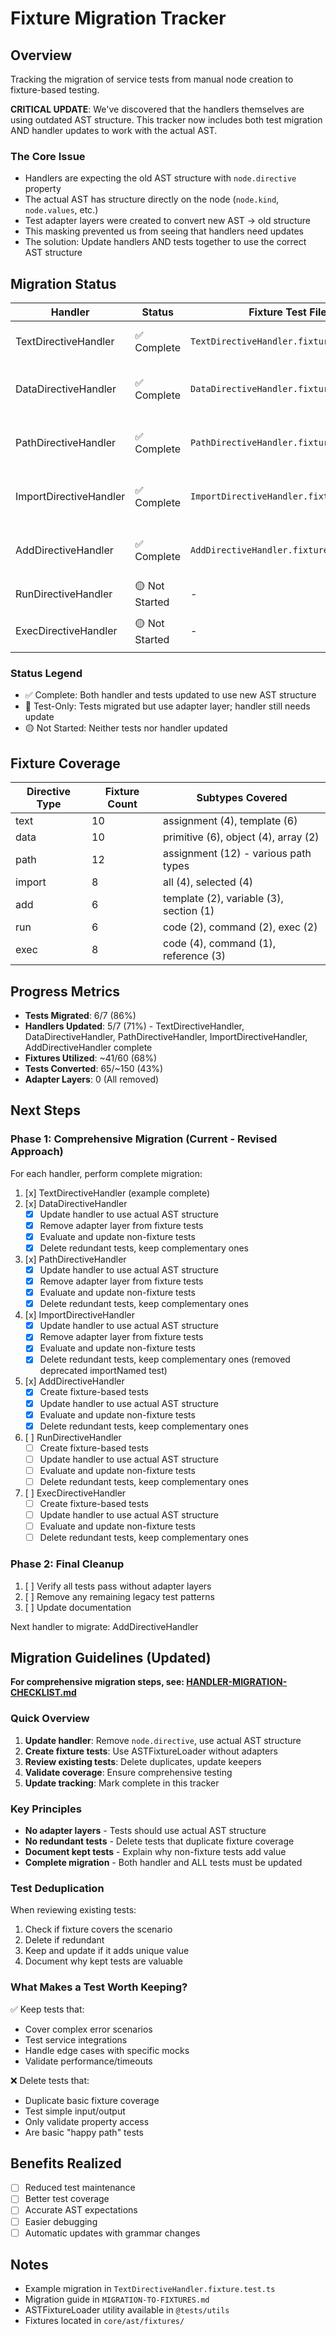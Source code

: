 # Fixture Migration Tracker

## Overview

Tracking the migration of service tests from manual node creation to fixture-based testing.

**CRITICAL UPDATE**: We've discovered that the handlers themselves are using outdated AST structure. This tracker now includes both test migration AND handler updates to work with the actual AST.

### The Core Issue
- Handlers are expecting the old AST structure with `node.directive` property
- The actual AST has structure directly on the node (`node.kind`, `node.values`, etc.)
- Test adapter layers were created to convert new AST → old structure
- This masking prevented us from seeing that handlers need updates
- The solution: Update handlers AND tests together to use the correct AST structure

## Migration Status

| Handler | Status | Fixture Test File | Notes |
|---------|--------|------------------|-------|
| TextDirectiveHandler | ✅ Complete | `TextDirectiveHandler.fixture.test.ts` | Handler updated, tests deduplicated, fully migrated |
| DataDirectiveHandler | ✅ Complete | `DataDirectiveHandler.fixture.test.ts` | Handler updated, adapter layer removed, all tests migrated |
| PathDirectiveHandler | ✅ Complete | `PathDirectiveHandler.fixture.test.ts` | Handler updated, adapter layer removed, all tests migrated |
| ImportDirectiveHandler | ✅ Complete | `ImportDirectiveHandler.fixture.test.ts` | Handler updated, all tests migrated, removed deprecated importNamed |
| AddDirectiveHandler | ✅ Complete | `AddDirectiveHandler.fixture.test.ts` | Handler updated, tests migrated, header/underHeader aligned with AST |
| RunDirectiveHandler | 🟡 Not Started | - | Code/command/exec fixtures |
| ExecDirectiveHandler | 🟡 Not Started | - | Complex handler, may need custom fixtures |

### Status Legend
- ✅ Complete: Both handler and tests updated to use new AST structure
- 🔄 Test-Only: Tests migrated but use adapter layer; handler still needs update
- 🟡 Not Started: Neither tests nor handler updated

## Fixture Coverage

| Directive Type | Fixture Count | Subtypes Covered |
|---------------|---------------|------------------|
| text | 10 | assignment (4), template (6) |
| data | 10 | primitive (6), object (4), array (2) |
| path | 12 | assignment (12) - various path types |
| import | 8 | all (4), selected (4) |
| add | 6 | template (2), variable (3), section (1) |
| run | 6 | code (2), command (2), exec (2) |
| exec | 8 | code (4), command (1), reference (3) |

## Progress Metrics

- **Tests Migrated**: 6/7 (86%)
- **Handlers Updated**: 5/7 (71%) - TextDirectiveHandler, DataDirectiveHandler, PathDirectiveHandler, ImportDirectiveHandler, AddDirectiveHandler complete
- **Fixtures Utilized**: ~41/60 (68%)
- **Tests Converted**: 65/~150 (43%)
- **Adapter Layers**: 0 (All removed)

## Next Steps

### Phase 1: Comprehensive Migration (Current - Revised Approach)
For each handler, perform complete migration:

1. [x] TextDirectiveHandler (example complete)
2. [x] DataDirectiveHandler
   - [x] Update handler to use actual AST structure
   - [x] Remove adapter layer from fixture tests
   - [x] Evaluate and update non-fixture tests
   - [x] Delete redundant tests, keep complementary ones
3. [x] PathDirectiveHandler
   - [x] Update handler to use actual AST structure
   - [x] Remove adapter layer from fixture tests
   - [x] Evaluate and update non-fixture tests
   - [x] Delete redundant tests, keep complementary ones
4. [x] ImportDirectiveHandler
   - [x] Update handler to use actual AST structure
   - [x] Remove adapter layer from fixture tests
   - [x] Evaluate and update non-fixture tests
   - [x] Delete redundant tests, keep complementary ones (removed deprecated importNamed test)
5. [x] AddDirectiveHandler
   - [x] Create fixture-based tests
   - [x] Update handler to use actual AST structure
   - [x] Evaluate and update non-fixture tests
   - [x] Delete redundant tests, keep complementary ones
6. [ ] RunDirectiveHandler
   - [ ] Create fixture-based tests
   - [ ] Update handler to use actual AST structure
   - [ ] Evaluate and update non-fixture tests
   - [ ] Delete redundant tests, keep complementary ones
7. [ ] ExecDirectiveHandler
   - [ ] Create fixture-based tests
   - [ ] Update handler to use actual AST structure
   - [ ] Evaluate and update non-fixture tests
   - [ ] Delete redundant tests, keep complementary ones

### Phase 2: Final Cleanup
1. [ ] Verify all tests pass without adapter layers
2. [ ] Remove any remaining legacy test patterns
3. [ ] Update documentation

Next handler to migrate: AddDirectiveHandler

## Migration Guidelines (Updated)

**For comprehensive migration steps, see: [HANDLER-MIGRATION-CHECKLIST.md](./HANDLER-MIGRATION-CHECKLIST.md)**

### Quick Overview

1. **Update handler**: Remove `node.directive`, use actual AST structure
2. **Create fixture tests**: Use ASTFixtureLoader without adapters
3. **Review existing tests**: Delete duplicates, update keepers
4. **Validate coverage**: Ensure comprehensive testing
5. **Update tracking**: Mark complete in this tracker

### Key Principles

- **No adapter layers** - Tests should use actual AST structure
- **No redundant tests** - Delete tests that duplicate fixture coverage
- **Document kept tests** - Explain why non-fixture tests add value
- **Complete migration** - Both handler and ALL tests must be updated

### Test Deduplication

When reviewing existing tests:
1. Check if fixture covers the scenario
2. Delete if redundant
3. Keep and update if it adds unique value
4. Document why kept tests are valuable

### What Makes a Test Worth Keeping?

✅ Keep tests that:
- Cover complex error scenarios
- Test service integrations
- Handle edge cases with specific mocks
- Validate performance/timeouts

❌ Delete tests that:
- Duplicate basic fixture coverage
- Test simple input/output
- Only validate property access
- Are basic "happy path" tests

## Benefits Realized

- [ ] Reduced test maintenance
- [ ] Better test coverage
- [ ] Accurate AST expectations
- [ ] Easier debugging
- [ ] Automatic updates with grammar changes

## Notes

- Example migration in `TextDirectiveHandler.fixture.test.ts`
- Migration guide in `MIGRATION-TO-FIXTURES.md`
- ASTFixtureLoader utility available in `@tests/utils`
- Fixtures located in `core/ast/fixtures/`